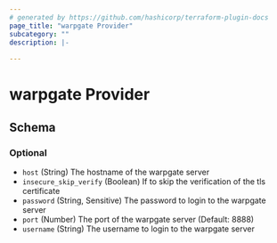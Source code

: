 ```yaml
---
# generated by https://github.com/hashicorp/terraform-plugin-docs
page_title: "warpgate Provider"
subcategory: ""
description: |-
  
---
```


# warpgate Provider





<!-- schema generated by tfplugindocs -->
## Schema

### Optional

- `host` (String) The hostname of the warpgate server
- `insecure_skip_verify` (Boolean) If to skip the verification of the tls certificate
- `password` (String, Sensitive) The password to login to the warpgate server
- `port` (Number) The port of the warpgate server (Default: 8888)
- `username` (String) The username to login to the warpgate server
